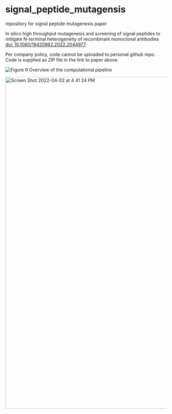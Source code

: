 # signal_peptide_mutagensis
repository for signal peptide mutagenesis paper

In silico high throughput mutagenesis and screening of signal peptides to mitigate N-terminal heterogeneity of recombinant monoclonal antibodies
[doi: 10.1080/19420862.2022.2044977](https://www.ncbi.nlm.nih.gov/pmc/articles/PMC8920188/)

Per company policy, code cannot be uploaded to personal github repo. Code is supplied as ZIP file in the link to paper above. 


![Figure 6 Overview of the computational pipeline](https://user-images.githubusercontent.com/60579067/161400464-25e0ce31-2fef-40a9-8247-f092606054ad.jpg)


<img width="1036" alt="Screen Shot 2022-04-02 at 4 41 24 PM" src="https://user-images.githubusercontent.com/60579067/161400488-17f282e5-20bc-4764-9841-9bcafc4df2a9.png">

